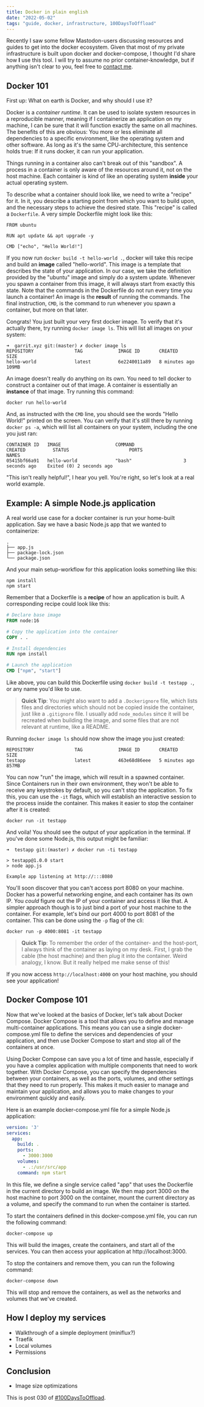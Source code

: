 ```yaml
---
title: Docker in plain english
date: "2022-05-02"
tags: "guide, docker, infrastructure, 100DaysToOffload"
---
```


Recently I saw some fellow Mastodon-users discussing resources and guides to get
into the docker ecosystem. Given that most of my private infrastructure is built
upon docker and docker-compose, I thought I'd share how **I** use this tool. I
will try to assume no prior container-knowledge, but if anything isn't clear to
you, feel free to [contact me](/contact).

## Docker 101

First up: What on earth is Docker, and why should I use it?

Docker is a _container runtime_. It can be used to isolate system resources in a
reproducible manner, meaning if I containerize an application on my machine, I
can be sure that it will function exactly the same on all machines. The benefits
of this are obvious: You more or less eliminate all dependencies to a specific
environment, like the operating system and other software. As long as it's the
same CPU-architecture, this sentence holds true: If it runs docker, it can run
your application.

Things running in a container also can't break out of this "sandbox". A process
in a container is only aware of the resources around it, not on the host
machine. Each container is kind of like an operating system **inside** your
actual operating system.

To describe what a container should look like, we need to write a "recipe" for
it. In it, you describe a starting point from which you want to build upon, and
the necessary steps to achieve the desired state. This "recipe" is called a
`Dockerfile`. A very simple Dockerfile might look like this:

```
FROM ubuntu

RUN apt update && apt upgrade -y

CMD ["echo", "Hello World!"]
```

If you now run `docker build -t hello-world .`, docker will take this recipe and
build an **image** called "hello-world". This image is a template that describes
the state of your application. In our case, we take the definition provided by
the "ubuntu" image and simply do a system update. Whenever you spawn a container
from this image, it will always start from exactly this state. Note that the
commands in the Dockerfile do not run every time you launch a container! An
image is the **result** of running the commands. The final instruction, `CMD`,
is the command to run whenever you spawn a container, but more on that later.

Congrats! You just built your very first docker image. To verify that it's
actually there, try running `docker image ls`. This will list all images on your
system:

```
➜  garrit.xyz git:(master) ✗ docker image ls
REPOSITORY               TAG             IMAGE ID       CREATED          SIZE
hello-world              latest          6e2240011a89   8 minutes ago    109MB
```

An image doesn't really do anything on its own. You need to tell docker to
construct a container out of that image. A container is essentially an
**instance** of that image. Try running this command:

```
docker run hello-world
```

And, as instructed with the `CMD` line, you should see the words "Hello World!"
printed on the screen. You can verify that it's still there by running `docker ps -a`, which will list all containers on your system, including the one you
just ran:

```
CONTAINER ID   IMAGE                    COMMAND                  CREATED          STATUS                      PORTS                                            NAMES
05415bf66a91   hello-world              "bash"                   3 seconds ago    Exited (0) 2 seconds ago
```

"This isn't really helpful!", I hear you yell. You're right, so let's look at a
real world example.

## Example: A simple Node.js application

A real world use case for a docker container is run your home-built application.
Say we have a basic Node.js app that we wanted to containerize:

```
.
├── app.js
├── package-lock.json
└── package.json
```

And your main setup-workflow for this application looks something like this:

```
npm install
npm start
```

Remember that a Dockerfile is a **recipe** of how an application is built. A
corresponding recipe could look like this:

```Dockerfile
# Declare base image
FROM node:16

# Copy the application into the container
COPY . .

# Install dependencies
RUN npm install

# Launch the application
CMD ["npm", "start"]
```

Like above, you can build this Dockerfile using `docker build -t testapp .`, or
any name you'd like to use.

> **Quick Tip**: You might also want to add a `.Dockerignore` file, which lists
> files and directories which should not be copied inside the container, just like
> a `.gitignore` file. I usually add `node_modules` since it will be recreated
> when building the image, and some files that are not relevant at runtime, like a
> README.

Running `docker image ls` should now show the image you just created:

```
REPOSITORY               TAG             IMAGE ID       CREATED             SIZE
testapp                  latest          463e68d86eee   5 minutes ago       857MB
```

You can now "run" the image, which will result in a spawned container. Since
Containers run in their own environment, they won't be able to receive any
keystrokes by default, so you can't stop the application. To fix this, you can
use the `-it` flags, which will establish an interactive session to the process
inside the container. This makes it easier to stop the container after it is
created:

```
docker run -it testapp
```

And voila! You should see the output of your application in the terminal. If
you've done some Node.js, this output might be familiar:

```
➜  testapp git:(master) ✗ docker run -ti testapp

> testapp@1.0.0 start
> node app.js

Example app listening at http://:::8080
```

You'll soon discover that you can't access port 8080 on your machine. Docker has
a powerful networking engine, and each container has its own IP. You _could_
figure out the IP of your container and access it like that. A simpler approach
though is to just bind a port of your host machine to the container. For
example, let's bind our port 4000 to port 8081 of the container. This can be
done using the `-p` flag of the cli:

```
docker run -p 4000:8081 -it testapp
```

> **Quick Tip**: To remember the order of the container- and the host-port, I
> always think of the container as laying on my desk. First, I grab the cable (the
> host machine) and then plug it into the container. Weird analogy, I know. But it
> really helped me make sense of this!

If you now access `http://localhost:4000` on your host machine, you should see
your application!

## Docker Compose 101

Now that we've looked at the basics of Docker, let's talk about Docker Compose.
Docker Compose is a tool that allows you to define and manage multi-container
applications. This means you can use a single docker-compose.yml file to define
the services and dependencies of your application, and then use Docker Compose
to start and stop all of the containers at once.

Using Docker Compose can save you a lot of time and hassle, especially if you
have a complex application with multiple components that need to work together.
With Docker Compose, you can specify the dependencies between your containers,
as well as the ports, volumes, and other settings that they need to run
properly. This makes it much easier to manage and maintain your application, and
allows you to make changes to your environment quickly and easily.

Here is an example docker-compose.yml file for a simple Node.js application:

```yaml
version: '3'
services:
  app:
    build: .
    ports:
      - 3000:3000
    volumes:
      - .:/usr/src/app
    command: npm start
```

In this file, we define a single service called "app" that uses the Dockerfile
in the current directory to build an image. We then map port 3000 on the host
machine to port 3000 on the container, mount the current directory as a volume,
and specify the command to run when the container is started.

To start the containers defined in this docker-compose.yml file, you can run the following command:

```
docker-compose up
```

This will build the images, create the containers, and start all of the
services. You can then access your application at http://localhost:3000.

To stop the containers and remove them, you can run the following command:

```
docker-compose down
```

This will stop and remove the containers, as well as the networks and volumes
that we've created.

## How I deploy my services

- Walkthrough of a simple deployment (miniflux?)
- Traefik
- Local volumes
- Permissions

## Conclusion

- Image size optimizations

This is post 030 of [#100DaysToOffload](https://100daystooffload.com/).
